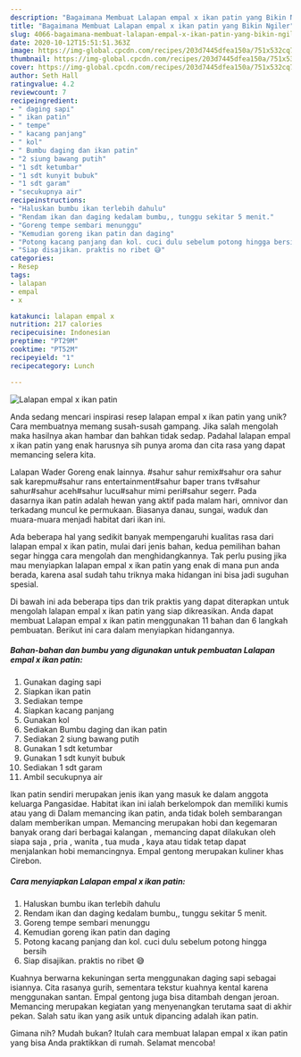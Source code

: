 ```yaml
---
description: "Bagaimana Membuat Lalapan empal x ikan patin yang Bikin Ngiler"
title: "Bagaimana Membuat Lalapan empal x ikan patin yang Bikin Ngiler"
slug: 4066-bagaimana-membuat-lalapan-empal-x-ikan-patin-yang-bikin-ngiler
date: 2020-10-12T15:51:51.363Z
image: https://img-global.cpcdn.com/recipes/203d7445dfea150a/751x532cq70/lalapan-empal-x-ikan-patin-foto-resep-utama.jpg
thumbnail: https://img-global.cpcdn.com/recipes/203d7445dfea150a/751x532cq70/lalapan-empal-x-ikan-patin-foto-resep-utama.jpg
cover: https://img-global.cpcdn.com/recipes/203d7445dfea150a/751x532cq70/lalapan-empal-x-ikan-patin-foto-resep-utama.jpg
author: Seth Hall
ratingvalue: 4.2
reviewcount: 7
recipeingredient:
- " daging sapi"
- " ikan patin"
- " tempe"
- " kacang panjang"
- " kol"
- " Bumbu daging dan ikan patin"
- "2 siung bawang putih"
- "1 sdt ketumbar"
- "1 sdt kunyit bubuk"
- "1 sdt garam"
- "secukupnya air"
recipeinstructions:
- "Haluskan bumbu ikan terlebih dahulu"
- "Rendam ikan dan daging kedalam bumbu,, tunggu sekitar 5 menit."
- "Goreng tempe sembari menunggu"
- "Kemudian goreng ikan patin dan daging"
- "Potong kacang panjang dan kol. cuci dulu sebelum potong hingga bersih"
- "Siap disajikan. praktis no ribet 😅"
categories:
- Resep
tags:
- lalapan
- empal
- x

katakunci: lalapan empal x 
nutrition: 217 calories
recipecuisine: Indonesian
preptime: "PT29M"
cooktime: "PT52M"
recipeyield: "1"
recipecategory: Lunch

---
```



![Lalapan empal x ikan patin](https://img-global.cpcdn.com/recipes/203d7445dfea150a/751x532cq70/lalapan-empal-x-ikan-patin-foto-resep-utama.jpg)

Anda sedang mencari inspirasi resep lalapan empal x ikan patin yang unik? Cara membuatnya memang susah-susah gampang. Jika salah mengolah maka hasilnya akan hambar dan bahkan tidak sedap. Padahal lalapan empal x ikan patin yang enak harusnya sih punya aroma dan cita rasa yang dapat memancing selera kita.

Lalapan Wader Goreng enak lainnya. #sahur sahur remix#sahur ora sahur sak karepmu#sahur rans entertainment#sahur baper trans tv#sahur sahur#sahur aceh#sahur lucu#sahur mimi peri#sahur segerr. Pada dasarnya ikan patin adalah hewan yang aktif pada malam hari, omnivor dan terkadang muncul ke permukaan. Biasanya danau, sungai, waduk dan muara-muara menjadi habitat dari ikan ini.

Ada beberapa hal yang sedikit banyak mempengaruhi kualitas rasa dari lalapan empal x ikan patin, mulai dari jenis bahan, kedua pemilihan bahan segar hingga cara mengolah dan menghidangkannya. Tak perlu pusing jika mau menyiapkan lalapan empal x ikan patin yang enak di mana pun anda berada, karena asal sudah tahu triknya maka hidangan ini bisa jadi suguhan spesial.


Di bawah ini ada beberapa tips dan trik praktis yang dapat diterapkan untuk mengolah lalapan empal x ikan patin yang siap dikreasikan. Anda dapat membuat Lalapan empal x ikan patin menggunakan 11 bahan dan 6 langkah pembuatan. Berikut ini cara dalam menyiapkan hidangannya.

<!--inarticleads1-->

##### Bahan-bahan dan bumbu yang digunakan untuk pembuatan Lalapan empal x ikan patin:

1. Gunakan  daging sapi
1. Siapkan  ikan patin
1. Sediakan  tempe
1. Siapkan  kacang panjang
1. Gunakan  kol
1. Sediakan  Bumbu daging dan ikan patin
1. Sediakan 2 siung bawang putih
1. Gunakan 1 sdt ketumbar
1. Gunakan 1 sdt kunyit bubuk
1. Sediakan 1 sdt garam
1. Ambil secukupnya air


Ikan patin sendiri merupakan jenis ikan yang masuk ke dalam anggota keluarga Pangasidae. Habitat ikan ini ialah berkelompok dan memiliki kumis atau yang di Dalam memancing ikan patin, anda tidak boleh sembarangan dalam memberikan umpan. Memancing merupakan hobi dan kegemaran banyak orang dari berbagai kalangan , memancing dapat dilakukan oleh siapa saja , pria , wanita , tua muda , kaya atau tidak tetap dapat menjalankan hobi memancingnya. Empal gentong merupakan kuliner khas Cirebon. 

<!--inarticleads2-->

##### Cara menyiapkan Lalapan empal x ikan patin:

1. Haluskan bumbu ikan terlebih dahulu
1. Rendam ikan dan daging kedalam bumbu,, tunggu sekitar 5 menit.
1. Goreng tempe sembari menunggu
1. Kemudian goreng ikan patin dan daging
1. Potong kacang panjang dan kol. cuci dulu sebelum potong hingga bersih
1. Siap disajikan. praktis no ribet 😅


Kuahnya berwarna kekuningan serta menggunakan daging sapi sebagai isiannya. Cita rasanya gurih, sementara tekstur kuahnya kental karena menggunakan santan. Empal gentong juga bisa ditambah dengan jeroan. Memancing merupakan kegiatan yang menyenangkan terutama saat di akhir pekan. Salah satu ikan yang asik untuk dipancing adalah ikan patin. 

Gimana nih? Mudah bukan? Itulah cara membuat lalapan empal x ikan patin yang bisa Anda praktikkan di rumah. Selamat mencoba!
